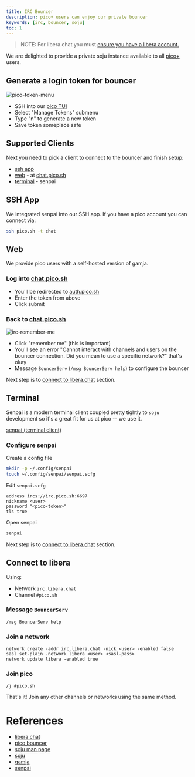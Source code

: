 ```yaml
---
title: IRC Bouncer
description: pico+ users can enjoy our private bouncer
keywords: [irc, bouncer, soju]
toc: 1
---
```


> NOTE: For libera.chat you must
> [ensure you have a libera account.](https://libera.chat/guides/registration)

We are delighted to provide a private soju instance available to all
[pico+](/plus) users.

## Generate a login token for bouncer

![pico-token-menu](https://blog.pico.sh/pico-token-menu.png)

- SSH into our [pico TUI](/ui#ssh-tui)
- Select "Manage Tokens" submenu
- Type "n" to generate a new token
- Save token someplace safe

## Supported Clients

Next you need to pick a client to connect to the bouncer and finish setup:

- [ssh app](#ssh-app)
- [web](#web) - at [chat.pico.sh](https://chat.pico.sh)
- [terminal](#terminal) - senpai

## SSH App

We integrated senpai into our SSH app. If you have a pico account you can
connect via:

```bash
ssh pico.sh -t chat
```

## Web

We provide pico users with a self-hosted version of gamja.

### Log into [chat.pico.sh](https://chat.pico.sh)

- You'll be redirected to [auth.pico.sh](https://auth.pico.sh)
- Enter the token from above
- Click submit

### Back to [chat.pico.sh](https://chat.pico.sh)

![irc-remember-me](https://blog.pico.sh/irc-remember-me.png/x500)

- Click "remember me" (this is important)
- You'll see an error "Cannot interact with channels and users on the bouncer
  connection. Did you mean to use a specific network?" that's okay
- Message `BouncerServ` (`/msg BouncerServ help`) to configure the bouncer

Next step is to [connect to libera.chat](#connect-to-libera) section.

## Terminal

Senpai is a modern terminal client coupled pretty tightly to `soju` development
so it's a great fit for us at pico -- we use it.

[senpai (terminal client)](https://git.sr.ht/~delthas/senpai)

### Configure senpai

Create a config file

```bash
mkdir -p ~/.config/senpai
touch ~/.config/senpai/senpai.scfg
```

Edit `senpai.scfg`

```
address ircs://irc.pico.sh:6697
nickname <user>
password "<pico-token>"
tls true
```

Open senpai

```bash
senpai
```

Next step is to [connect to libera.chat](#connect-to-libera) section.

## Connect to libera

Using:

- Network `irc.libera.chat`
- Channel `#pico.sh`

### Message `BouncerServ`

```
/msg BouncerServ help
```

### Join a network

```
network create -addr irc.libera.chat -nick <user> -enabled false
sasl set-plain -network libera <user> <sasl-pass>
network update libera -enabled true
```

### Join pico

```
/j #pico.sh
```

That's it! Join any other channels or networks using the same method.

# References

- [libera.chat](https://libera.chat)
- [pico bouncer](ircs://irc.pico.sh:6697)
- [soju man page](https://soju.im/doc/soju.1.html)
- [soju](https://codeberg.org/emersion/soju)
- [gamja](https://codeberg.org/emersion/gamja)
- [senpai](https://git.sr.ht/~delthas/senpai)
